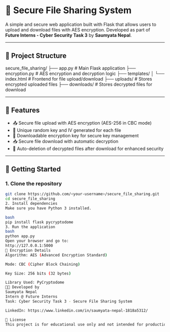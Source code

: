 # 🔐 Secure File Sharing System

A simple and secure web application built with Flask that allows users to upload and download files with AES encryption. Developed as part of **Future Interns - Cyber Security Task 3** by **Saumyata Nepal**.

---

## 📁 Project Structure

secure_file_sharing/
├── app.py # Main Flask application
├── encryption.py # AES encryption and decryption logic
├── templates/
│ └── index.html # Frontend for file upload/download
├── uploads/ # Stores encrypted uploaded files
├── downloads/ # Stores decrypted files for download



---

## 🔧 Features

- 📤 Secure file upload with AES encryption (AES-256 in CBC mode)  
- 🔐 Unique random key and IV generated for each file  
- 🔑 Downloadable encryption key for secure key management  
- 📥 Secure file download with automatic decryption  
- 🧼 Auto-deletion of decrypted files after download for enhanced security  

---

## 🚀 Getting Started

### 1. Clone the repository

```bash
git clone https://github.com/<your-username>/secure_file_sharing.git
cd secure_file_sharing
2. Install dependencies
Make sure you have Python 3 installed.

bash
pip install flask pycryptodome
3. Run the application
bash
python app.py
Open your browser and go to:
http://127.0.0.1:5000
🔐 Encryption Details
Algorithm: AES (Advanced Encryption Standard)

Mode: CBC (Cipher Block Chaining)

Key Size: 256 bits (32 bytes)

Library Used: PyCryptodome
🧑‍💻 Developed by
Saumyata Nepal
Intern @ Future Interns
Task: Cyber Security Task 3 - Secure File Sharing System

LinkedIn: https://www.linkedin.com/in/saumyata-nepal-1818a5312/

📄 License
This project is for educational use only and not intended for production deployment.

